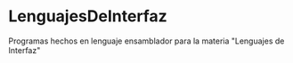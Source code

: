 # LenguajesDeInterfaz
 Programas hechos en lenguaje ensamblador para la materia "Lenguajes de Interfaz"
